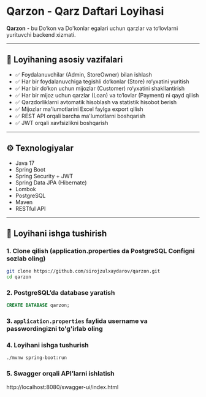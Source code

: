 # Qarzon - Qarz Daftari Loyihasi

**Qarzon** - bu Do‘kon va Do'konlar egalari uchun qarzlar va to‘lovlarni yurituvchi backend xizmati.

---

## 📌 Loyihaning asosiy vazifalari
- ✅ Foydalanuvchilar (Admin, StoreOwner) bilan ishlash
- ✅ Har bir foydalanuvchiga tegishli do‘konlar (Store) ro‘yxatini yuritish
- ✅ Har bir do‘kon uchun mijozlar (Customer) ro‘yxatini shakllantirish
- ✅ Har bir mijoz uchun qarzlar (Loan) va to‘lovlar (Payment) ni qayd qilish
- ✅ Qarzdorliklarni avtomatik hisoblash va statistik hisobot berish
- ✅ Mijozlar ma'lumotlarini Excel faylga export qilish
- ✅ REST API orqali barcha ma'lumotlarni boshqarish
- ✅ JWT orqali xavfsizlikni boshqarish

---

## ⚙ Texnologiyalar
- Java 17
- Spring Boot
- Spring Security + JWT
- Spring Data JPA (Hibernate)
- Lombok
- PostgreSQL
- Maven
- RESTful API
---

## 🚀 Loyihani ishga tushirish

### 1. Clone qilish (application.properties da PostgreSQL Configni sozlab oling)

```bash
git clone https://github.com/sirojzulxaydarov/qarzon.git
cd qarzon
```

### 2. PostgreSQL’da database yaratish

```sql
CREATE DATABASE qarzon;
```

### 3. `application.properties` faylida username va passwordingizni to'g'irlab oling

### 4. Loyihani ishga tushurish

```bash
./mvnw spring-boot:run
```

### 5. Swagger orqali API’larni ishlatish

http://localhost:8080/swagger-ui/index.html
